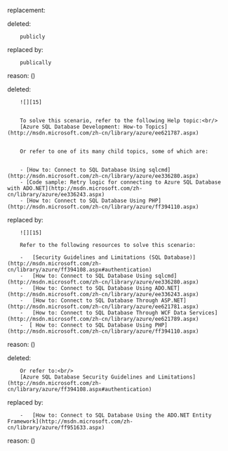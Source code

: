 replacement:

deleted:

		publicly

replaced by:

		publically

reason: ()

deleted:

		![][15]
		
		
		To solve this scenario, refer to the following Help topic:<br/>
		[Azure SQL Database Development: How-to Topics](http://msdn.microsoft.com/zh-cn/library/azure/ee621787.aspx)
		
		
		Or refer to one of its many child topics, some of which are:
		
		
		- [How to: Connect to SQL Database Using sqlcmd](http://msdn.microsoft.com/zh-cn/library/azure/ee336280.aspx)
		- [Code sample: Retry logic for connecting to Azure SQL Database with ADO.NET](http://msdn.microsoft.com/zh-cn/library/azure/ee336243.aspx)
		- [How to: Connect to SQL Database Using PHP](http://msdn.microsoft.com/zh-cn/library/azure/ff394110.aspx)

replaced by:

		![][15]
		
		Refer to the following resources to solve this scenario:
		
		-   [Security Guidelines and Limitations (SQL Database)](http://msdn.microsoft.com/zh-cn/library/azure/ff394108.aspx#authentication)
		-   [How to: Connect to SQL Database Using sqlcmd](http://msdn.microsoft.com/zh-cn/library/azure/ee336280.aspx)
		-   [How to: Connect to SQL Database Using ADO.NET](http://msdn.microsoft.com/zh-cn/library/azure/ee336243.aspx)
		-   [How to: Connect to SQL Database Through ASP.NET](http://msdn.microsoft.com/zh-cn/library/azure/ee621781.aspx)
		-   [How to: Connect to SQL Database Through WCF Data Services](http://msdn.microsoft.com/zh-cn/library/azure/ee621789.aspx)
		-  [ How to: Connect to SQL Database Using PHP](http://msdn.microsoft.com/zh-cn/library/azure/ff394110.aspx)

reason: ()

deleted:

		Or refer to:<br/>
		[Azure SQL Database Security Guidelines and Limitations](http://msdn.microsoft.com/zh-cn/library/azure/ff394108.aspx#authentication)

replaced by:

		-   [How to: Connect to SQL Database Using the ADO.NET Entity Framework](http://msdn.microsoft.com/zh-cn/library/azure/ff951633.aspx)

reason: ()

